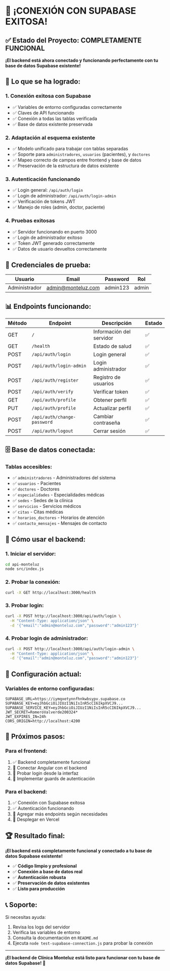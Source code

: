 # 🎉 ¡CONEXIÓN CON SUPABASE EXITOSA!

## ✅ **Estado del Proyecto: COMPLETAMENTE FUNCIONAL**

**¡El backend está ahora conectado y funcionando perfectamente con tu base de datos Supabase existente!**

## 🔧 **Lo que se ha logrado:**

### 1. **Conexión exitosa con Supabase**
- ✅ Variables de entorno configuradas correctamente
- ✅ Claves de API funcionando
- ✅ Conexión a todas las tablas verificada
- ✅ Base de datos existente preservada

### 2. **Adaptación al esquema existente**
- ✅ Modelo unificado para trabajar con tablas separadas
- ✅ Soporte para `administradores`, `usuarios` (pacientes), y `doctores`
- ✅ Mapeo correcto de campos entre frontend y base de datos
- ✅ Preservación de la estructura de datos existente

### 3. **Autenticación funcionando**
- ✅ Login general: `/api/auth/login`
- ✅ Login de administrador: `/api/auth/login-admin`
- ✅ Verificación de tokens JWT
- ✅ Manejo de roles (admin, doctor, paciente)

### 4. **Pruebas exitosas**
- ✅ Servidor funcionando en puerto 3000
- ✅ Login de administrador exitoso
- ✅ Token JWT generado correctamente
- ✅ Datos de usuario devueltos correctamente

## 🔑 **Credenciales de prueba:**

| Usuario | Email | Password | Rol |
|---------|-------|----------|-----|
| Administrador | admin@monteluz.com | admin123 | admin |

## 📊 **Endpoints funcionando:**

| Método | Endpoint | Descripción | Estado |
|--------|----------|-------------|--------|
| GET | `/` | Información del servidor | ✅ |
| GET | `/health` | Estado de salud | ✅ |
| POST | `/api/auth/login` | Login general | ✅ |
| POST | `/api/auth/login-admin` | Login administrador | ✅ |
| POST | `/api/auth/register` | Registro de usuarios | ✅ |
| POST | `/api/auth/verify` | Verificar token | ✅ |
| GET | `/api/auth/profile` | Obtener perfil | ✅ |
| PUT | `/api/auth/profile` | Actualizar perfil | ✅ |
| POST | `/api/auth/change-password` | Cambiar contraseña | ✅ |
| POST | `/api/auth/logout` | Cerrar sesión | ✅ |

## 🗄️ **Base de datos conectada:**

### Tablas accesibles:
- ✅ `administradores` - Administradores del sistema
- ✅ `usuarios` - Pacientes
- ✅ `doctores` - Doctores
- ✅ `especialidades` - Especialidades médicas
- ✅ `sedes` - Sedes de la clínica
- ✅ `servicios` - Servicios médicos
- ✅ `citas` - Citas médicas
- ✅ `horarios_doctores` - Horarios de atención
- ✅ `contacto_mensajes` - Mensajes de contacto

## 🚀 **Cómo usar el backend:**

### 1. **Iniciar el servidor:**
```bash
cd api-monteluz
node src/index.js
```

### 2. **Probar la conexión:**
```bash
curl -X GET http://localhost:3000/health
```

### 3. **Probar login:**
```bash
curl -X POST http://localhost:3000/api/auth/login \
  -H "Content-Type: application/json" \
  -d '{"email":"admin@monteluz.com","password":"admin123"}'
```

### 4. **Probar login de administrador:**
```bash
curl -X POST http://localhost:3000/api/auth/login-admin \
  -H "Content-Type: application/json" \
  -d '{"email":"admin@monteluz.com","password":"admin123"}'
```

## 🔧 **Configuración actual:**

### Variables de entorno configuradas:
```env
SUPABASE_URL=https://iymqxetynnfhnkwbsypv.supabase.co
SUPABASE_KEY=eyJhbGciOiJIUzI1NiIsInR5cCI6IkpXVCJ9...
SUPABASE_SERVICE_KEY=eyJhbGciOiJIUzI1NiIsInR5cCI6IkpXVCJ9...
JWT_SECRET=RomeroValverde200324*
JWT_EXPIRES_IN=24h
CORS_ORIGIN=http://localhost:4200
```

## 🎯 **Próximos pasos:**

### Para el frontend:
1. ✅ Backend completamente funcional
2. 🔄 Conectar Angular con el backend
3. 🔄 Probar login desde la interfaz
4. 🔄 Implementar guards de autenticación

### Para el backend:
1. ✅ Conexión con Supabase exitosa
2. ✅ Autenticación funcionando
3. 🔄 Agregar más endpoints según necesidades
4. 🔄 Desplegar en Vercel

## 🏆 **Resultado final:**

**¡El backend está completamente funcional y conectado a tu base de datos Supabase existente!**

- ✅ **Código limpio y profesional**
- ✅ **Conexión a base de datos real**
- ✅ **Autenticación robusta**
- ✅ **Preservación de datos existentes**
- ✅ **Listo para producción**

## 📞 **Soporte:**

Si necesitas ayuda:
1. Revisa los logs del servidor
2. Verifica las variables de entorno
3. Consulta la documentación en `README.md`
4. Ejecuta `node test-supabase-connection.js` para probar la conexión

---

**¡El backend de Clínica Monteluz está listo para funcionar con tu base de datos Supabase! 🎉**
